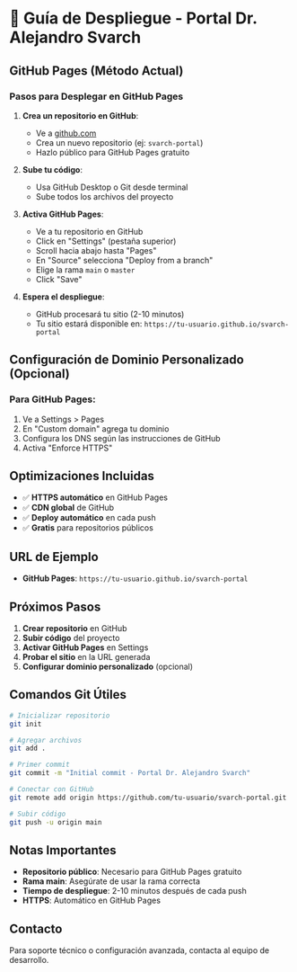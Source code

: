 # 🚀 Guía de Despliegue - Portal Dr. Alejandro Svarch

## GitHub Pages (Método Actual)

### Pasos para Desplegar en GitHub Pages

1. **Crea un repositorio en GitHub**:
   - Ve a [github.com](https://github.com)
   - Crea un nuevo repositorio (ej: `svarch-portal`)
   - Hazlo público para GitHub Pages gratuito

2. **Sube tu código**:
   - Usa GitHub Desktop o Git desde terminal
   - Sube todos los archivos del proyecto

3. **Activa GitHub Pages**:
   - Ve a tu repositorio en GitHub
   - Click en "Settings" (pestaña superior)
   - Scroll hacia abajo hasta "Pages"
   - En "Source" selecciona "Deploy from a branch"
   - Elige la rama `main` o `master`
   - Click "Save"

4. **Espera el despliegue**:
   - GitHub procesará tu sitio (2-10 minutos)
   - Tu sitio estará disponible en: `https://tu-usuario.github.io/svarch-portal`

## Configuración de Dominio Personalizado (Opcional)

### Para GitHub Pages:
1. Ve a Settings > Pages
2. En "Custom domain" agrega tu dominio
3. Configura los DNS según las instrucciones de GitHub
4. Activa "Enforce HTTPS"

## Optimizaciones Incluidas

- ✅ **HTTPS automático** en GitHub Pages
- ✅ **CDN global** de GitHub
- ✅ **Deploy automático** en cada push
- ✅ **Gratis** para repositorios públicos

## URL de Ejemplo

- **GitHub Pages**: `https://tu-usuario.github.io/svarch-portal`

## Próximos Pasos

1. **Crear repositorio** en GitHub
2. **Subir código** del proyecto
3. **Activar GitHub Pages** en Settings
4. **Probar el sitio** en la URL generada
5. **Configurar dominio personalizado** (opcional)

## Comandos Git Útiles

```bash
# Inicializar repositorio
git init

# Agregar archivos
git add .

# Primer commit
git commit -m "Initial commit - Portal Dr. Alejandro Svarch"

# Conectar con GitHub
git remote add origin https://github.com/tu-usuario/svarch-portal.git

# Subir código
git push -u origin main
```

## Notas Importantes

- **Repositorio público**: Necesario para GitHub Pages gratuito
- **Rama main**: Asegúrate de usar la rama correcta
- **Tiempo de despliegue**: 2-10 minutos después de cada push
- **HTTPS**: Automático en GitHub Pages

## Contacto

Para soporte técnico o configuración avanzada, contacta al equipo de desarrollo.
